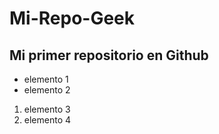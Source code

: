 # Mi-Repo-Geek
## Mi primer repositorio en Github
- elemento 1
- elemento 2
1. elemento 3
2. elemento 4
